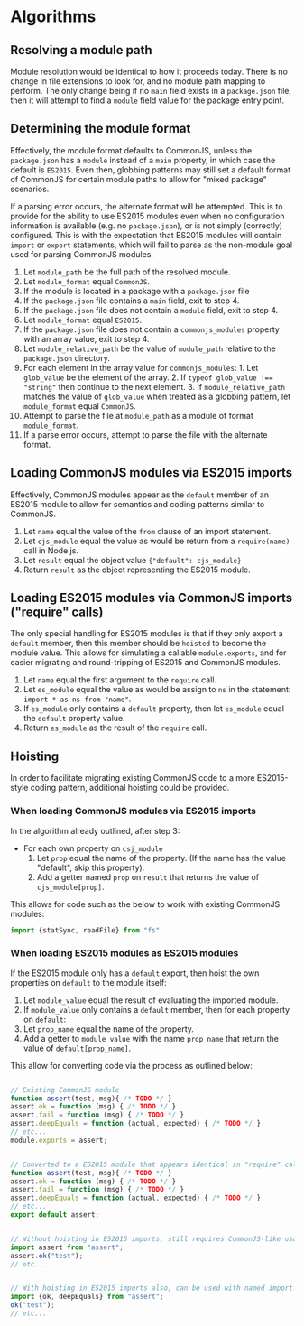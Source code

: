# Algorithms

## Resolving a module path
Module resolution would be identical to how it proceeds today. There is no change in file extensions
to look for, and no module path mapping to perform. The only change being if no `main` field exists
in a `package.json` file, then it will attempt to find a `module` field value for the package entry point.

## Determining the module format
Effectively, the module format defaults to CommonJS, unless the `package.json` has a `module` instead 
of a `main` property, in which case the default is `ES2015`. Even then, globbing patterns may still
set a default format of CommonJS for certain module paths to allow for "mixed package" scenarios. 

If a parsing error occurs, the alternate format will be attempted. This is to provide for the ability
to use ES2015 modules even when no configuration information is available (e.g. no `package.json`), or 
is not simply (correctly) configured. This is with the expectation that ES2015 modules will contain `import`
or `export` statements, which will fail to parse as the non-module goal used for parsing CommonJS modules.

1. Let `module_path` be the full path of the resolved module. 
2. Let `module_format` equal `CommonJS`.
3. If the module is located in a package with a `package.json` file
  1. If the `package.json` file contains a `main` field, exit to step 4.
  2. If the `package.json` file does not contain a `module` field, exit to step 4.
  3. Let `module_format` equal `ES2015`.
  4. If the `package.json` file does not contain a `commonjs_modules` property with an array value, exit to step 4.
  5. Let `module_relative_path` be the value of `module_path` relative to the `package.json` directory.
  6. For each element in the array value for `commonjs_modules`:
    1. Let `glob_value` be the element of the array.
    2. If `typeof glob_value !== "string"` then continue to the next element.
    3. If `module_relative_path` matches the value of `glob_value` when treated as a globbing pattern, let `module_format` equal `CommonJS`.
4. Attempt to parse the file at `module_path` as a module of format `module_format`.
5. If a parse error occurs, attempt to parse the file with the alternate format.

## Loading CommonJS modules via ES2015 imports
Effectively, CommonJS modules appear as the `default` member of an ES2015 module to allow for
semantics and coding patterns similar to CommonJS.

1. Let `name` equal the value of the `from` clause of an import statement.
2. Let `cjs_module` equal the value as would be return from a `require(name)` call in Node.js.
3. Let `result` equal the object value `{"default": cjs_module}`
4. Return `result` as the object representing the ES2015 module.

## Loading ES2015 modules via CommonJS imports ("require" calls)
The only special handling for ES2015 modules is that if they only export a `default` member, then
this member should be `hoisted` to become the module value. This allows for simulating a callable
`module.exports`, and for easier migrating and round-tripping of ES2015 and CommonJS modules.

1. Let `name` equal the first argument to the `require` call.
2. Let `es_module` equal the value as would be assign to `ns` in the statement: `import * as ns from "name"`.
3. If `es_module` only contains a `default` property, then let `es_module` equal the `default` property value.
4. Return `es_module` as the result of the `require` call. 

## Hoisting
In order to facilitate migrating existing CommonJS code to a more ES2015-style coding pattern, additional 
hoisting could be provided.

### When loading CommonJS modules via ES2015 imports
In the algorithm already outlined, after step 3:
- For each own property on `csj_module`
  1. Let `prop` equal the name of the property. (If the name has the value "default", skip this property).  
  2. Add a getter named `prop` on `result` that returns the value of `cjs_module[prop]`.

This allows for code such as the below to work with existing CommonJS modules:

```javascript
import {statSync, readFile} from "fs"
```

### When loading ES2015 modules as ES2015 modules
If the ES2015 module only has a `default` export, then hoist the own properties on `default` to the module itself:

1. Let `module_value` equal the result of evaluating the imported module.
2. If `module_value` only contains a `default` member, then for each property on `default`:
  1. Let `prop_name` equal the name of the property.
  2. Add a getter to `module_value` with the name `prop_name` that return the value of `default[prop_name]`.

This allow for converting code via the process as outlined below:

```javascript

// Existing CommonJS module
function assert(test, msg){ /* TODO */ }
assert.ok = function (msg) { /* TODO */ }
assert.fail = function (msg) { /* TODO */ }
assert.deepEquals = function (actual, expected) { /* TODO */ }
// etc...
module.exports = assert;


// Converted to a ES2015 module that appears identical in "require" calls, would be written as: 
function assert(test, msg){ /* TODO */ }
assert.ok = function (msg) { /* TODO */ }
assert.fail = function (msg) { /* TODO */ }
assert.deepEquals = function (actual, expected) { /* TODO */ }
// etc...
export default assert;


// Without hoisting in ES2015 imports, still requires CommonJS-like usage in ES2015 imports
import assert from "assert";
assert.ok("test");
// etc...


// With hoisting in ES2015 imports also, can be used with named import list pattern
import {ok, deepEquals} from "assert";
ok("test");
// etc...
```
